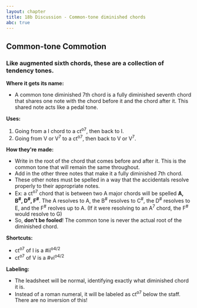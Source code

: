 ```yaml
---
layout: chapter
title: 18b Discussion - Common-tone diminished chords
abc: true
---
```


## Common-tone Commotion

### Like augmented sixth chords, these are a collection of tendency tones.

**Where it gets its name:**
- A common tone diminished 7th chord is a fully diminished seventh chord that shares one note with the chord before it and the chord after it. This shared note acts like a pedal tone.

**Uses:**
1. Going from a I chord to a ct<sup>o7</sup>, then back to I.
2. Going from V or V<sup>7</sup> to a ct<sup>o7</sup>, then back to V or V<sup>7</sup>.

**How they're made:**
- Write in the root of the chord that comes before and after it. This is the common tone that will remain the same throughout.
- Add in the other three notes that make it a fully diminished 7th chord.
- These other notes must be spelled in a way that the accidentals resolve properly to their appropriate notes.
- Ex: a ct<sup>o7</sup> chord that is between two A major chords will be spelled **A, B<sup>#</sup>, D<sup>#</sup>, F<sup>#</sup>**. The A resolves to A, the B<sup>#</sup> resolves to C<sup>#</sup>, the D<sup>#</sup> resolves to E, and the F<sup>#</sup> reolves up to A. (If it were resolving to an A<sup>7</sup> chord, the F<sup>#</sup> would resolve to G)
- So, **don't be fooled**! The common tone is never the actual root of the diminished chord.

**Shortcuts:**
- ct<sup>o7</sup> of I is a #ii<sup>o4/2</sup>
- ct<sup>o7</sup> of V is a #vi<sup>o4/2</sup>

**Labeling:**
- The leadsheet will be normal, identifying exactly what diminished chord it is.
- Instead of a roman numeral, it will be labeled as ct<sup>o7</sup> below the staff. There are no inversion of this!